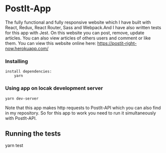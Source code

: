 
# PostIt-App

The fully functional and fully responsive website which I have built with React, Redux, React Router, Sass and Webpack.And I have also written tests for this app with Jest.
On this website you can post, remove, update articles. You can also view articles of others users and comment or like them.
You can view this website online here: https://postit-right-now.herokuapp.com/

### Installing
```
install dependencies:
    yarn
```

### Using app on locak development server
```
yarn dev-server
```
Note that this app makes http requests to PostIt-API which you can also find in my repository. So for this app to work you need to run it simultaneously with PostIt-API.

## Running the tests

yarn test
